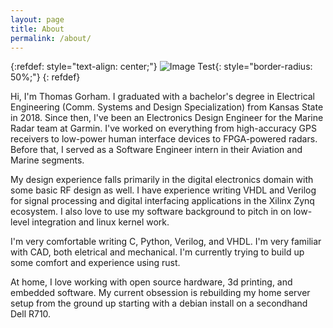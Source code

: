 ```yaml
---
layout: page
title: About
permalink: /about/
---
```


{:refdef: style="text-align: center;"}
![Image Test](https://github.com/tgiv014.png){: style="border-radius: 50%;"}
{: refdef}

Hi, I'm Thomas Gorham. I graduated with a bachelor's degree in Electrical Engineering (Comm. Systems and Design Specialization) from Kansas State in 2018. Since then, I've been an Electronics Design Engineer for the Marine Radar team at Garmin. I've worked on everything from high-accuracy GPS receivers to low-power human interface devices to FPGA-powered radars. Before that, I served as a Software Engineer intern in their Aviation and Marine segments.

My design experience falls primarily in the digital electronics domain with some basic RF design as well. I have experience writing VHDL and Verilog for signal processing and digital interfacing applications in the Xilinx Zynq ecosystem. I also love to use my software background to pitch in on low-level integration and linux kernel work.

I'm very comfortable writing C, Python, Verilog, and VHDL. I'm very familiar with CAD, both eletrical and mechanical. I'm currently trying to build up some comfort and experience using rust.

At home, I love working with open source hardware, 3d printing, and embedded software. My current obsession is rebuilding my home server setup from the ground up starting with a debian install on a secondhand Dell R710.
